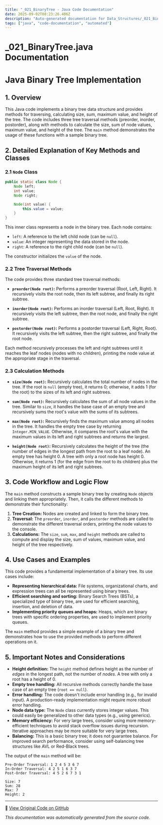 ```yaml
---
title: "_021_BinaryTree - Java Code Documentation"
date: 2025-09-02T08:23:26.406Z
description: "Auto-generated documentation for Data_Structures/_021_BinaryTree.java"
tags: ["java", "code-documentation", "automated"]
---
```


# _021_BinaryTree.java Documentation

# Java Binary Tree Implementation

## 1. Overview

This Java code implements a binary tree data structure and provides methods for traversing, calculating size, sum, maximum value, and height of the tree.  The code includes three tree traversal methods (preorder, inorder, postorder),  along with methods to calculate the size, sum of node values, maximum value, and height of the tree. The `main` method demonstrates the usage of these functions with a sample binary tree.


## 2. Detailed Explanation of Key Methods and Classes

### 2.1 `Node` Class

```java
public static class Node {
    Node left;
    int value;
    Node right;

    Node(int value) {
        this.value = value;
    }
}
```

This inner class represents a node in the binary tree. Each node contains:

* `left`: A reference to the left child node (can be `null`).
* `value`: An integer representing the data stored in the node.
* `right`: A reference to the right child node (can be `null`).

The constructor initializes the `value` of the node.


### 2.2 Tree Traversal Methods

The code provides three standard tree traversal methods:

* **`preorder(Node root)`:**  Performs a preorder traversal (Root, Left, Right).  It recursively visits the root node, then its left subtree, and finally its right subtree.

* **`inorder(Node root)`:** Performs an inorder traversal (Left, Root, Right). It recursively visits the left subtree, then the root node, and finally the right subtree.

* **`postorder(Node root)`:** Performs a postorder traversal (Left, Right, Root). It recursively visits the left subtree, then the right subtree, and finally the root node.

Each method recursively processes the left and right subtrees until it reaches the leaf nodes (nodes with no children), printing the node value at the appropriate stage in the traversal.


### 2.3 Calculation Methods

* **`size(Node root)`:** Recursively calculates the total number of nodes in the tree. If the root is `null` (empty tree), it returns 0; otherwise, it adds 1 (for the root) to the sizes of its left and right subtrees.

* **`sum(Node root)`:** Recursively calculates the sum of all node values in the tree.  Similar to `size`, it handles the base case of an empty tree and recursively sums the root's value with the sums of its subtrees.

* **`max(Node root)`:** Recursively finds the maximum value among all nodes in the tree. It handles the empty tree case by returning `Integer.MIN_VALUE`. Otherwise, it compares the root's value with the maximum values in its left and right subtrees and returns the largest.

* **`height(Node root)`:** Recursively calculates the height of the tree (the number of edges in the longest path from the root to a leaf node). An empty tree has height 0. A tree with only a root node has height 0. Otherwise, it returns 1 (for the edge from the root to its children) plus the maximum height of its left and right subtrees.


## 3. Code Workflow and Logic Flow

The `main` method constructs a sample binary tree by creating `Node` objects and linking them appropriately. Then, it calls the different methods to demonstrate their functionality:

1. **Tree Creation:** Nodes are created and linked to form the binary tree.
2. **Traversal:** The `preorder`, `inorder`, and `postorder` methods are called to demonstrate the different traversal orders, printing the node values to the console.
3. **Calculations:** The `size`, `sum`, `max`, and `height` methods are called to compute and display the size, sum of values, maximum value, and height of the tree respectively.


## 4. Use Cases and Examples

This code provides a fundamental implementation of a binary tree. Its use cases include:

* **Representing hierarchical data:**  File systems, organizational charts, and expression trees can all be represented using binary trees.
* **Efficient searching and sorting:** Binary Search Trees (BSTs), a specialized type of binary tree, are used for efficient searching, insertion, and deletion of data.
* **Implementing priority queues and heaps:** Heaps, which are binary trees with specific ordering properties, are used to implement priority queues.

The `main` method provides a simple example of a binary tree and demonstrates how to use the provided methods to perform different operations on it.


## 5. Important Notes and Considerations

* **Height definition:** The `height` method defines height as the number of *edges* in the longest path, not the number of *nodes*.  A tree with only a root has a height of 0.
* **Empty tree handling:**  All recursive methods correctly handle the base case of an empty tree (`root == null`).
* **Error handling:** The code doesn't include error handling (e.g., for invalid input).  A production-ready implementation might require more robust error handling.
* **Node data type:** The `Node` class currently stores integer values. This could easily be generalized to other data types (e.g., using generics).
* **Memory efficiency:** For very large trees, consider using more memory-efficient techniques to avoid stack overflow issues during recursion.  Iterative approaches may be more suitable for very large trees.
* **Balancing:**  This is a basic binary tree; it does not guarantee balance.  For improved search performance, consider using self-balancing tree structures like AVL or Red-Black trees.

The output of the `main` method will be:

```
Pre-Order Traversal: 1 2 4 5 3 6 7 
In-Order Traversal: 4 2 5 1 6 3 7 
Post-Order Traversal: 4 5 2 6 7 3 1 

Size: 7
Sum: 28
Max: 7
Height: 2
```


---

🔗 [View Original Code on GitHub](atomhudson/DSA/blob/4f72bc067121cd9fe123fba02d086aa732650e9d/Data_Structures/_021_BinaryTree.java)

*This documentation was automatically generated from the source code.*
